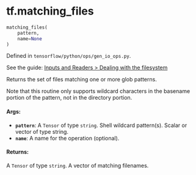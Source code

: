 <div itemscope itemtype="http://developers.google.com/ReferenceObject">
<meta itemprop="name" content="tf.matching_files" />
</div>

# tf.matching_files

``` python
matching_files(
    pattern,
    name=None
)
```



Defined in `tensorflow/python/ops/gen_io_ops.py`.

See the guide: [Inputs and Readers > Dealing with the filesystem](../../../api_guides/python/io_ops.md#Dealing_with_the_filesystem)

Returns the set of files matching one or more glob patterns.

Note that this routine only supports wildcard characters in the
basename portion of the pattern, not in the directory portion.

#### Args:

* <b>`pattern`</b>: A `Tensor` of type `string`.
    Shell wildcard pattern(s). Scalar or vector of type string.
* <b>`name`</b>: A name for the operation (optional).


#### Returns:

  A `Tensor` of type `string`. A vector of matching filenames.